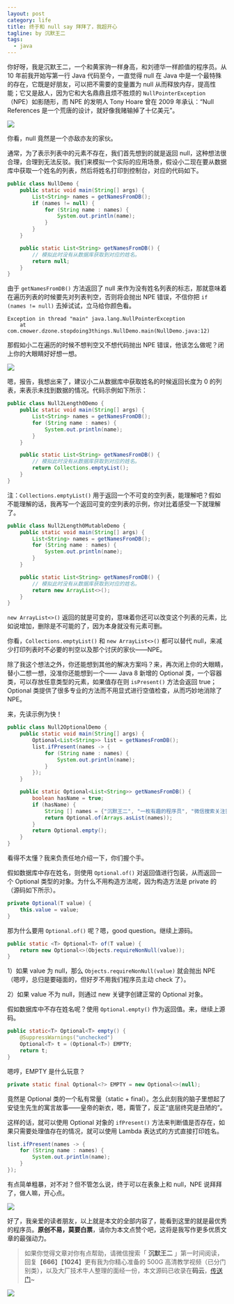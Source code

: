 ```yaml
---
layout: post
category: life
title: 终于和 null say 拜拜了，我超开心
tagline: by 沉默王二
tags: 
  - java
---
```


你好呀，我是沉默王二，一个和黄家驹一样身高，和刘德华一样颜值的程序员。从 10 年前我开始写第一行 Java 代码至今，一直觉得 null 在 Java 中是一个最特殊的存在，它既是好朋友，可以把不需要的变量置为 null 从而释放内存，提高性能；它又是敌人，因为它和大名鼎鼎且烦不胜烦的 `NullPointerException`（NPE）如影随形，而 NPE 的发明人 Tony Hoare 曾在 2009 年承认：“Null References 是一个荒唐的设计，就好像我赌输掉了十亿美元”。

<!--more-->

![](http://www.itwanger.com/assets/images/2020/03/null-01.png)


你看，null 竟然是一个亦敌亦友的家伙。

通常，为了表示列表中的元素不存在，我们首先想到的就是返回 null，这种想法很合理，合理到无法反驳。我们来模拟一个实际的应用场景，假设小二现在要从数据库中获取一个姓名的列表，然后将姓名打印到控制台，对应的代码如下。

```java
public class NullDemo {
    public static void main(String[] args) {
        List<String> names = getNamesFromDB();
        if (names != null) {
            for (String name : names) {
                System.out.println(name);
            }
        }
    }

    public static List<String> getNamesFromDB() {
        // 模拟此时没有从数据库获取到对应的姓名。
        return null;
    }
}
```

由于 `getNamesFromDB()` 方法返回了 null 来作为没有姓名列表的标志，那就意味着在遍历列表的时候要先对列表判空，否则将会抛出 NPE 错误，不信你把 `if (names != null)` 去掉试试，立马给你颜色看。

```
Exception in thread "main" java.lang.NullPointerException
    at com.cmower.dzone.stopdoing3things.NullDemo.main(NullDemo.java:12)
```

那假如小二在遍历的时候不想判空又不想代码抛出 NPE 错误，他该怎么做呢？闭上你的大眼睛好好想一想。

![](http://www.itwanger.com/assets/images/2020/03/null-02.png)

嗯，报告，我想出来了，建议小二从数据库中获取姓名的时候返回长度为 0 的列表，来表示未找到数据的情况。代码示例如下所示：

```java
public class Null2Length0Demo {
    public static void main(String[] args) {
        List<String> names = getNamesFromDB();
        for (String name : names) {
            System.out.println(name);
        }
    }

    public static List<String> getNamesFromDB() {
        // 模拟此时没有从数据库获取到对应的姓名。
        return Collections.emptyList();
    }
}
```

注：`Collections.emptyList()` 用于返回一个不可变的空列表，能理解吧？假如不能理解的话，我再写一个返回可变的空列表的示例，你对比着感受一下就理解了。

```java
public class Null2Length0MutableDemo {
    public static void main(String[] args) {
        List<String> names = getNamesFromDB();
        for (String name : names) {
            System.out.println(name);
        }
    }

    public static List<String> getNamesFromDB() {
        // 模拟此时没有从数据库获取到对应的姓名。
        return new ArrayList<>();
    }
}
```

`new ArrayList<>()` 返回的就是可变的，意味着你还可以改变这个列表的元素，比如说增加，删除是不可能的了，因为本身就没有元素可删。


你看，`Collections.emptyList()` 和 `new ArrayList<>()` 都可以替代 null，来减少打印列表时不必要的判空以及那个讨厌的家伙——NPE。

除了我这个想法之外，你还能想到其他的解决方案吗？来，再次闭上你的大眼睛，替小二想一想，没准你还能想到一个—— Java 8 新增的 Optional 类，一个容器类，可以存放任意类型的元素，如果值存在则
 `isPresent()` 方法会返回 true；Optional 类提供了很多专业的方法而不用显式进行空值检查，从而巧妙地消除了 NPE。

来，先读示例为快！

```java
public class Null2OptionalDemo {
    public static void main(String[] args) {
        Optional<List<String>> list = getNamesFromDB();
        list.ifPresent(names -> {
            for (String name : names) {
                System.out.println(name);
            }
        });
    }

    public static Optional<List<String>> getNamesFromDB() {
        boolean hasName = true;
        if (hasName) {
            String [] names = {"沉默王二", "一枚有趣的程序员", "微信搜索关注我"};
            return Optional.of(Arrays.asList(names));
        }
        return Optional.empty();
    }
}
```

看得不太懂？我来负责任地介绍一下，你们握个手。

假如数据库中存在姓名，则使用 `Optional.of()` 对返回值进行包装，从而返回一个 Optional 类型的对象。为什么不用构造方法呢，因为构造方法是 private 的（源码如下所示）。

```java
private Optional(T value) {
    this.value = value;
}
```

那为什么要用 `Optional.of()` 呢？嗯，good question。继续上源码。

```java
public static <T> Optional<T> of(T value) {
    return new Optional<>(Objects.requireNonNull(value));
}
```

1）如果 value 为 null，那么 `Objects.requireNonNull(value)` 就会抛出 NPE（嗯哼，总归是要碰面的，但好歹不用我们程序员主动 check 了）。

2）如果 value 不为 null，则通过 new 关键字创建正常的 Optional 对象。


假如数据库中不存在姓名呢？使用 `Optional.empty()` 作为返回值。来，继续上源码。

```java
public static<T> Optional<T> empty() {
    @SuppressWarnings("unchecked")
    Optional<T> t = (Optional<T>) EMPTY;
    return t;
}
```

嗯哼，EMPTY 是什么玩意？

```java
private static final Optional<?> EMPTY = new Optional<>(null);
```

竟然是 Optional 类的一个私有常量（static + final）。怎么此刻我的脑子里想起了安徒生先生的寓言故事——皇帝的新衣，嗯，甭管了，反正“底层终究是丑陋的”。


这样的话，就可以使用 Optional 对象的 `ifPresent()` 方法来判断值是否存在，如果只需要处理值存在的情况，就可以使用 Lambda 表达式的方式直接打印姓名。

```java
list.ifPresent(names -> {
    for (String name : names) {
        System.out.println(name);
    }
});
```

有点简单粗暴，对不对？但不管怎么说，终于可以在表象上和 null，NPE 说拜拜了，做人嘛，开心点。

![](http://www.itwanger.com/assets/images/2020/03/null-03.gif)

好了，我亲爱的读者朋友，以上就是本文的全部内容了，能看到这里的就是最优秀的程序员。**原创不易，莫要白票**，请你为本文点赞个吧，这将是我写作更多优质文章的最强动力。

>如果你觉得文章对你有点帮助，请微信搜索「 **沉默王二** 」第一时间阅读，回复【**666**】【**1024**】更有我为你精心准备的 500G 高清教学视频（已分门别类），以及大厂技术牛人整理的面经一份，本文源码已收录在**码云**，[传送门](https://gitee.com/qing_gee/JavaPoint/tree/master)~ 

![](http://www.itwanger.com/assets/images/cmower-10.png)













